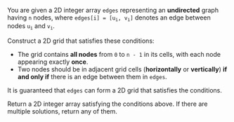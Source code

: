 You are given a 2D integer array `edges` representing an **undirected** graph having `n` nodes, where <code>edges[i] = [u<sub>i</sub>, v<sub>i</sub>]</code> denotes an edge between nodes <code>u<sub>i</sub></code> and <code>v<sub>i</sub></code>.

Construct a 2D grid that satisfies these conditions:

- The grid contains **all nodes** from `0` to `n - 1` in its cells, with each node appearing exactly **once**.
- Two nodes should be in adjacent grid cells (**horizontally** or **vertically**) **if and only if** there is an edge between them in `edges`.

It is guaranteed that `edges` can form a 2D grid that satisfies the conditions.

Return a 2D integer array satisfying the conditions above. If there are multiple solutions, return any of them.